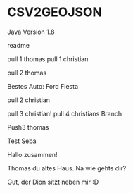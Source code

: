 ﻿# CSV2GEOJSON

Java Version 1.8

readme




pull 1 thomas
pull 1 christian

pull 2 thomas

Bestes Auto: Ford Fiesta

pull 2 christian

pull 3 christian!
pull 4 christians Branch

Push3 thomas

Test Seba

Hallo zusammen!

Thomas du altes Haus. Na wie gehts dir?

Gut, der Dion sitzt neben mir :D
